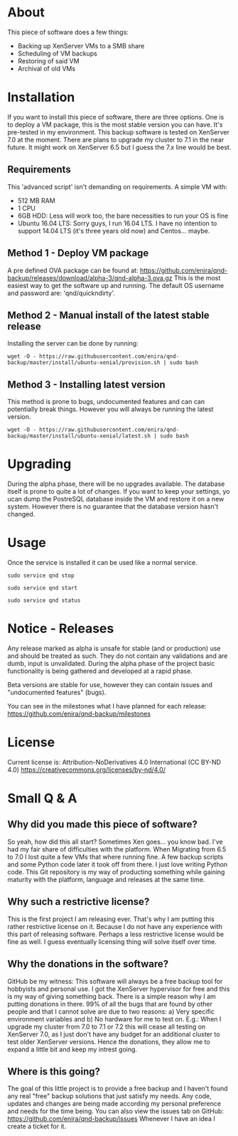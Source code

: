 # About
This piece of software does a few things:
- Backing up XenServer VMs to a SMB share
- Scheduling of VM backups
- Restoring of said VM
- Archival of old VMs

# Installation
If you want to install this piece of software, there are three options. One is to deploy a VM package, this is the most stable version you can have. It's pre-tested in my environment.
This backup software is tested on XenServer 7.0 at the moment. There are plans to upgrade my cluster to 7.1 in the near future. It might work on XenServer 6.5 but I guess the 7.x line would be best. 

## Requirements
This 'advanced script' isn't demanding on requirements. A simple VM with:
- 512 MB RAM
- 1 CPU
- 6GB HDD: Less will work too, the bare necessities to run your OS is fine
- Ubuntu 16.04 LTS: Sorry guys, I run 16.04 LTS. I have no intention to support 14.04 LTS (it's three years old now) and Centos... maybe. 

## Method 1 - Deploy VM package
A pre defined OVA package can be found at: https://github.com/enira/qnd-backup/releases/download/alpha-3/qnd-alpha-3.ova.gz
This is the most easiest way to get the software up and running. The default OS username and password are: 'qnd/quickndirty'.

## Method 2 - Manual install of the latest stable release
Installing the server can be done by running:
```
wget -O - https://raw.githubusercontent.com/enira/qnd-backup/master/install/ubuntu-xenial/provision.sh | sudo bash
```

## Method 3 - Installing latest version
This method is prone to bugs, undocumented features and can can potentially break things. However you will always be running the latest version.
```
wget -O - https://raw.githubusercontent.com/enira/qnd-backup/master/install/ubuntu-xenial/latest.sh | sudo bash
```
# Upgrading
During the alpha phase, there will be no upgrades available.  The database itself is prone to quite a lot of changes. 
If you want to keep your settings, yo ucan dump the PostreSQL database inside the VM and restore it on a new system. However there is no guarantee that the database version hasn't changed.


# Usage

Once the service is installed it can be used like a normal service.
```
sudo service qnd stop
```
```
sudo service qnd start
```
```
sudo service qnd status
```

# Notice - Releases
Any release marked as alpha is unsafe for stable (and or production) use and should be treated as such. They do not contain any validations and are dumb, input is unvalidated. 
During the alpha phase of the project basic functionality is being gathered and developed at a rapid phase. 

Beta versions are stable for use, however they can contain issues and "undocumented features" (bugs). 

You can see in the milestones what I have planned for each release: https://github.com/enira/qnd-backup/milestones

# License
Current license is: Attribution-NoDerivatives 4.0 International (CC BY-ND 4.0)
https://creativecommons.org/licenses/by-nd/4.0/

# Small Q & A
## Why did you made this piece of software?
So yeah, how did this all start? Sometimes Xen goes... you know bad. I've had my fair share of difficulties with the platform. When Migrating from 6.5 to 7.0 I lost quite a few VMs that where running fine.
A few backup scripts and some Python code later it took off from there. I just love writing Python code. This Git repository is my way of producting something while gaining maturity with the platform, language and releases at the same time.

## Why such a restrictive license?
This is the first project I am releasing ever. That's why I am putting this rather restrictive license on it. Because I do not have any experience with this part of releasing software. Perhaps a less restrictive license would be fine as well.
I guess eventually licensing thing will solve itself over time.

## Why the donations in the software?
GitHub be my witness: This software will always be a free backup tool for hobbyists and personal use. I got the XenServer hypervisor for free and this is my way of giving something back. 
There is a simple reason why I am putting donations in there. 99% of all the bugs that are found by other people and that I cannot solve are due to two reasons: a) Very specific environment variables and b) No hardware for me to test on.
E.g.: When I upgrade my cluster from 7.0 to 7.1 or 7.2 this will cease all testing on XenServer 7.0, as I just don't have any budget for an additional cluster to test older XenServer versions. 
Hence the donations, they allow me to expand a little bit and keep my intrest going. 

## Where is this going? 
The goal of this little project is to provide a free backup and I haven't found any real "free" backup solutions that just satisfy my needs. Any code, updates and changes are being made according my personal preference and needs for the time being.
You can also view the issues tab on GitHub: https://github.com/enira/qnd-backup/issues Whenever I have an idea I create a ticket for it.



